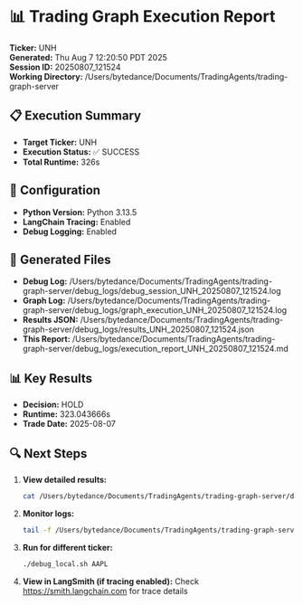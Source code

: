 # 📊 Trading Graph Execution Report

**Ticker:** UNH  
**Generated:** Thu Aug  7 12:20:50 PDT 2025  
**Session ID:** 20250807_121524  
**Working Directory:** /Users/bytedance/Documents/TradingAgents/trading-graph-server

## 📋 Execution Summary

- **Target Ticker:** UNH
- **Execution Status:** ✅ SUCCESS
- **Total Runtime:** 326s

## 🔧 Configuration

- **Python Version:** Python 3.13.5
- **LangChain Tracing:** Enabled
- **Debug Logging:** Enabled

## 📂 Generated Files

- **Debug Log:** /Users/bytedance/Documents/TradingAgents/trading-graph-server/debug_logs/debug_session_UNH_20250807_121524.log
- **Graph Log:** /Users/bytedance/Documents/TradingAgents/trading-graph-server/debug_logs/graph_execution_UNH_20250807_121524.log  
- **Results JSON:** /Users/bytedance/Documents/TradingAgents/trading-graph-server/debug_logs/results_UNH_20250807_121524.json
- **This Report:** /Users/bytedance/Documents/TradingAgents/trading-graph-server/debug_logs/execution_report_UNH_20250807_121524.md

## 📊 Key Results

- **Decision:** HOLD
- **Runtime:** 323.043666s
- **Trade Date:** 2025-08-07

## 🔍 Next Steps

1. **View detailed results:**
   ```bash
   cat /Users/bytedance/Documents/TradingAgents/trading-graph-server/debug_logs/results_UNH_20250807_121524.json | jq .
   ```

2. **Monitor logs:**
   ```bash
   tail -f /Users/bytedance/Documents/TradingAgents/trading-graph-server/debug_logs/graph_execution_UNH_20250807_121524.log
   ```

3. **Run for different ticker:**
   ```bash
   ./debug_local.sh AAPL
   ```

4. **View in LangSmith (if tracing enabled):**
   Check https://smith.langchain.com for trace details

